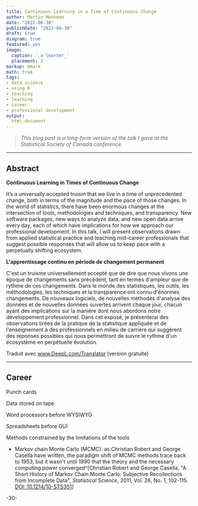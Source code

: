 ```yaml
---
title: Continuous Learning in a Time of Continuous Change
author: Martin Monkman
date: "2022-06-30"
publishDate: "2022-06-30"
draft: true
diagram: true
featured: yes
image:
  caption: '_a learner_'
  placement: 3
markup: mmark
math: true
tags:
- data science
- using R
- teaching
- learning
- career
- professional development
output:
  html_document
---
```




<!--
Copyright 2022 Martin Monkman

This work is licensed under the Creative Commons Attribution 4.0 International License.
To view a copy of this license, visit http://creativecommons.org/licenses/by/4.0/.
-->


>_This blog post is a long-form version of the talk I gave at the Statistical Society of Canada conference._



***

## Abstract


**Continuous Learning in Times of Continuous Change**

It’s a universally accepted truism that we live in a time of unprecedented change, both in terms of the magnitude and the pace of those changes. In the world of statistics, there have been enormous changes at the intersection of tools, methodologies and techniques, and transparency. New software packages, new ways to analyze data, and new open data arrive every day, each of which have implications for how we approach our professional development. In this talk, I will present observations drawn from applied statistical practice and teaching mid-career professionals that suggest possible responses that will allow us to keep pace with a perpetually shifting ecosystem.


**L'apprentissage continu en période de changement permanent**

C'est un truisme universellement accepté que de dire que nous vivons une époque de changements sans précédent, tant en termes d'ampleur que de rythme de ces changements. Dans le monde des statistiques, les outils, les méthodologies, les techniques et la transparence ont connu d'énormes changements. De nouveaux logiciels, de nouvelles méthodes d'analyse des données et de nouvelles données ouvertes arrivent chaque jour, chacun ayant des implications sur la manière dont nous abordons notre développement professionnel. Dans cet exposé, je présenterai des observations tirées de la pratique de la statistique appliquée et de l'enseignement à des professionnels en milieu de carrière qui suggèrent des réponses possibles qui nous permettront de suivre le rythme d'un écosystème en perpétuelle évolution.


Traduit avec www.DeepL.com/Translator (version gratuite)



***

## Career

Punch cards

Data stored on tape

Word processors before WYSIWYG

Spreadsheets before GUI

Methods constrained by the limitations of the tools

* Markov chain Monte Carlo (MCMC): as Christian Robert and George Casella have written, the paradigm shift of MCMC methods trace back to 1953, but it wasn't until 1990 that the theory and the necessary computing power converged^[Christian Robert and George Casella, "A Short History of Markov Chain Monte Carlo: Subjective Recollections from Incomplete Data", _Statistical Science_, 2011, Vol. 26, No. 1, 102-115. [DOI: 10.1214/10-STS351](https://projecteuclid.org/journals/statistical-science/volume-26/issue-1/A-Short-History-of-Markov-Chain-Monte-Carlo--Subjective/10.1214/10-STS351.full)]


-30-
